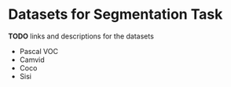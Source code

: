 # Datasets for Segmentation Task

**TODO** links and descriptions for the datasets

- Pascal VOC
- Camvid
- Coco
- Sisi
